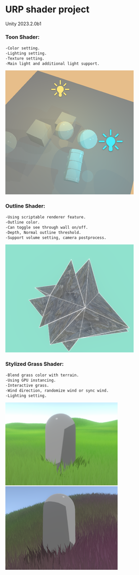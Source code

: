 # URP shader project

Unity 2023.2.0b1



### Toon Shader:
    -Color setting.
    -Lighting setting.
    -Texture setting.
    -Main light and additional light support.
<img src="/ShowCase/Toon.png" alt="drawing" width="400"/>


### Outline Shader:
    -Using scriptable renderer feature.
    -Outline color.
    -Can toggle see through wall on/off.
    -Depth, Normal outline threshold.
    -Support volume setting, camera postprocess.
<img src="/ShowCase/Outline.png" alt="drawing" width="400"/>


### Stylized Grass Shader:
    -Blend grass color with terrain.
    -Using GPU instancing.
    -Interactive grass.
    -Wind direction, randomize wind or sync wind.
    -Lighting setting.
<img src="/ShowCase/Grass1.png" alt="drawing" width="350"/> <img src="/ShowCase/Grass2.png" alt="drawing" width="350"/>


